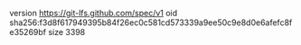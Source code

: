 version https://git-lfs.github.com/spec/v1
oid sha256:f3d8f617949395b84f26ec0c581cd573339a9ee50c9e8d0e6afefc8fe35269bf
size 3398
